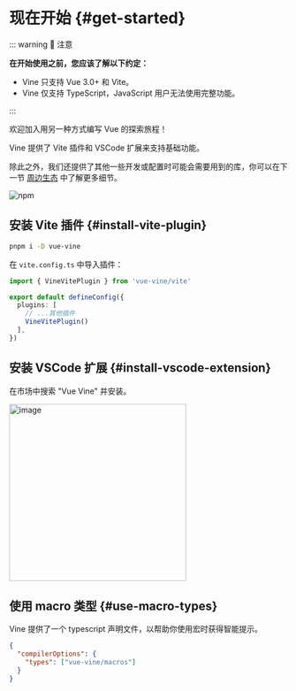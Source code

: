 # 现在开始 {#get-started}

::: warning 🚨 注意

<b>在开始使用之前，您应该了解以下约定：</b>

- Vine 只支持 Vue 3.0+ 和 Vite。
- Vine 仅支持 TypeScript，JavaScript 用户无法使用完整功能。

:::

欢迎加入用另一种方式编写 Vue 的探索旅程！

Vine 提供了 Vite 插件和 VSCode 扩展来支持基础功能。

除此之外，我们还提供了其他一些开发或配置时可能会需要用到的库，你可以在下一节 [周边生态](./ecosystem.md) 中了解更多细节。

![npm](https://img.shields.io/npm/v/vue-vine)

## 安装 Vite 插件 {#install-vite-plugin}

```bash
pnpm i -D vue-vine
```

在 `vite.config.ts` 中导入插件：

```ts
import { VineVitePlugin } from 'vue-vine/vite'

export default defineConfig({
  plugins: [
    // ...其他插件
    VineVitePlugin()
  ],
})
```

## 安装 VSCode 扩展 {#install-vscode-extension}

在市场中搜索 "Vue Vine" 并安装。

<img width="320" alt="image" src="/vscode-ext-download.png">

## 使用 macro 类型 {#use-macro-types}

Vine 提供了一个 typescript 声明文件，以帮助你使用宏时获得智能提示。

```json
{
  "compilerOptions": {
    "types": ["vue-vine/macros"]
  }
}
```
